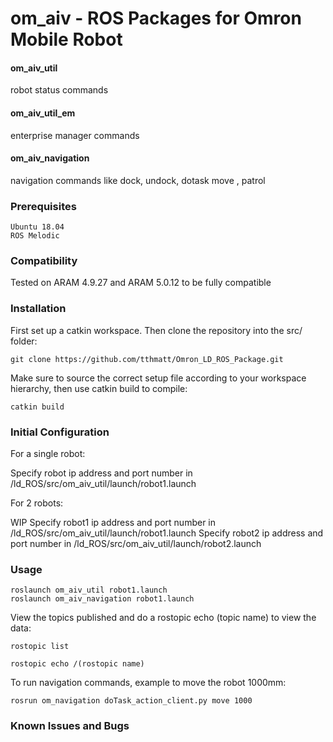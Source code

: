 # om_aiv - ROS Packages for Omron Mobile Robot

#### om_aiv_util
robot status commands 

#### om_aiv_util_em
enterprise manager commands 

#### om_aiv_navigation
navigation commands like dock, undock, dotask move , patrol



### Prerequisites
```
Ubuntu 18.04
ROS Melodic 
```
### Compatibility

Tested on ARAM 4.9.27 and ARAM 5.0.12 to be fully compatible

### Installation

First set up a catkin workspace.
Then clone the repository into the src/ folder:
```
git clone https://github.com/tthmatt/Omron_LD_ROS_Package.git
```
Make sure to source the correct setup file according to your workspace hierarchy, then use catkin build to compile:
```
catkin build
```
### Initial Configuration
For a single robot:

Specify robot ip address and port number in /ld_ROS/src/om_aiv_util/launch/robot1.launch

For 2 robots:

WIP
Specify robot1 ip address and port number in /ld_ROS/src/om_aiv_util/launch/robot1.launch
Specify robot2 ip address and port number in /ld_ROS/src/om_aiv_util/launch/robot2.launch

### Usage
```
roslaunch om_aiv_util robot1.launch
roslaunch om_aiv_navigation robot1.launch
```

View the topics published and do a rostopic echo (topic name) to view the data:
```
rostopic list
```
```
rostopic echo /(rostopic name)
```

To run navigation commands, example to move the robot 1000mm:
```
rosrun om_navigation doTask_action_client.py move 1000
```
### Known Issues and Bugs
